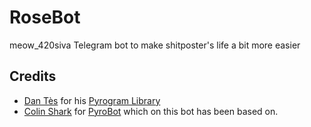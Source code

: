 # RoseBot
meow_420siva
Telegram bot to make shitposter's life a bit more easier

## Credits
* [Dan Tès](https://github.com/delivrance) for his [Pyrogram Library](https://github.com/pyrogram/pyrogram)
* [Colin Shark](git.colinshark.de) for [PyroBot](https://git.colinshark.de/PyroBot/PyroBot/src/branch/develop) which on this bot has been based on.
